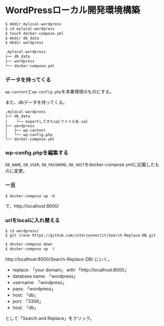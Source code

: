 # WordPressローカル開発環境構築

```sh
$ mkdir mylocal-wordpress
$ cd mylocal-wordpress
$ touch docker-compose.yml
$ mkdir db_data
$ mkdir wordpress
```

```sh
.mylocal-wordpress
├── db_data
├── wordpress
└── docker-compose.yml
```

### データを持ってくる

`wp-content`と`wp-config.php`を本番環境のものにする。

また、dbデータを持ってくる。

```
.mylocal-wordpress
├── db_data
│    └── exportしてきたsqlファイル名.sql
├── wordpress
│   ├── wp-content
│   └── wp-config.php
└── docker-compose.yml
```

### wp-config.phpを編集する

`DB_NAME`, `DB_USER`, `DB_PASSWORD`, `DB_HOST`をdocker-compose.ymlに記載したものに変更。

### 一旦

`
$ docker-compose up -d
`
  
で、http://localhost:8000/

### urlをlocalに入れ替える

```
$ cd wordpress/
$ git clone https://github.com/interconnectit/Search-Replace-DB.git
```

```sh
$ docker-compose down
$ docker-compose up -d
```

http://localhost:8000/Search-Replace-DB/
にいく。

- replace: 「your domain」 with 「http://localhost:8000」
- database name: 「wordpress」
- username: 「wordpress」
- pass: 「wordpress」
- host: 「db」
- port: 「3306」
- host: 「db」

として「Search and Replace」をクリック。










